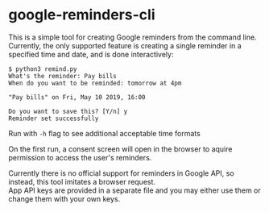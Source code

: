 # google-reminders-cli

This is a simple tool for creating Google reminders from the command line.
Currently, the only supported feature is creating a single reminder in a specified time and 
date, and is done interactively:

```
$ python3 remind.py 
What's the reminder: Pay bills
When do you want to be reminded: tomorrow at 4pm

"Pay bills" on Fri, May 10 2019, 16:00

Do you want to save this? [Y/n] y
Reminder set successfully
```

Run with `-h` flag to see additional acceptable time formats

On the first run, a consent screen will open in the browser to aquire permission to access the user's reminders.

Currently there is no official support for reminders in Google API, so instead, this 
tool imitates a browser request.  
App API keys are provided in a separate file and you may either use them or change them with 
your own keys.
